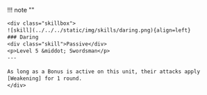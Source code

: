 !!! note ""

    <div class="skillbox">
    ![skill](../../../static/img/skills/daring.png){align=left}
    ### Daring
    <div class="skill">Passive</div>
    <p>Level 5 &middot; Swordsman</p>
    ---

    As long as a Bonus is active on this unit, their attacks apply [Weakening] for 1 round.
    </div>
